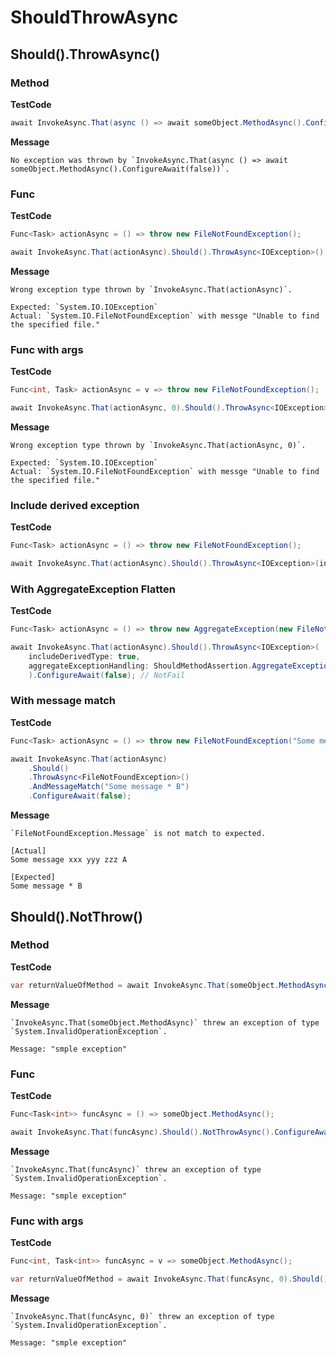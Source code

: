 ﻿# ShouldThrowAsync

## Should().ThrowAsync()

### Method

**TestCode**

```csharp
await InvokeAsync.That(async () => await someObject.MethodAsync().ConfigureAwait(false)).Should().ThrowAsync<InvalidOperationException>().ConfigureAwait(false);
```

**Message**

```
No exception was thrown by `InvokeAsync.That(async () => await someObject.MethodAsync().ConfigureAwait(false))`.
```

### Func

**TestCode**

```csharp
Func<Task> actionAsync = () => throw new FileNotFoundException();

await InvokeAsync.That(actionAsync).Should().ThrowAsync<IOException>().ConfigureAwait(false); // When default, disallow derive exceptions.
```

**Message**

```
Wrong exception type thrown by `InvokeAsync.That(actionAsync)`.

Expected: `System.IO.IOException`
Actual: `System.IO.FileNotFoundException` with messge "Unable to find the specified file."
```

### Func with args

**TestCode**

```csharp
Func<int, Task> actionAsync = v => throw new FileNotFoundException();

await InvokeAsync.That(actionAsync, 0).Should().ThrowAsync<IOException>().ConfigureAwait(false); // When default, disallow derive exceptions.
```

**Message**

```
Wrong exception type thrown by `InvokeAsync.That(actionAsync, 0)`.

Expected: `System.IO.IOException`
Actual: `System.IO.FileNotFoundException` with messge "Unable to find the specified file."
```

### Include derived exception

**TestCode**

```csharp
Func<Task> actionAsync = () => throw new FileNotFoundException();

await InvokeAsync.That(actionAsync).Should().ThrowAsync<IOException>(includeDerivedType: true).ConfigureAwait(false); // NotFail
```

### With AggregateException Flatten

**TestCode**

```csharp
Func<Task> actionAsync = () => throw new AggregateException(new FileNotFoundException());

await InvokeAsync.That(actionAsync).Should().ThrowAsync<IOException>(
    includeDerivedType: true,
    aggregateExceptionHandling: ShouldMethodAssertion.AggregateExceptionHandling.AnyFlattened
    ).ConfigureAwait(false); // NotFail
```

### With message match

**TestCode**

```csharp
Func<Task> actionAsync = () => throw new FileNotFoundException("Some message xxx yyy zzz A");

await InvokeAsync.That(actionAsync)
    .Should()
    .ThrowAsync<FileNotFoundException>()
    .AndMessageMatch("Some message * B")
    .ConfigureAwait(false);
```

**Message**

```
`FileNotFoundException.Message` is not match to expected.

[Actual]
Some message xxx yyy zzz A

[Expected]
Some message * B
```

## Should().NotThrow()

### Method

**TestCode**

```csharp
var returnValueOfMethod = await InvokeAsync.That(someObject.MethodAsync).Should().NotThrowAsync().ConfigureAwait(false);
```

**Message**

```
`InvokeAsync.That(someObject.MethodAsync)` threw an exception of type `System.InvalidOperationException`.

Message: "smple exception"
```

### Func

**TestCode**

```csharp
Func<Task<int>> funcAsync = () => someObject.MethodAsync();

await InvokeAsync.That(funcAsync).Should().NotThrowAsync().ConfigureAwait(false);
```

**Message**

```
`InvokeAsync.That(funcAsync)` threw an exception of type `System.InvalidOperationException`.

Message: "smple exception"
```

### Func with args

**TestCode**

```csharp
Func<int, Task<int>> funcAsync = v => someObject.MethodAsync();

var returnValueOfMethod = await InvokeAsync.That(funcAsync, 0).Should().NotThrowAsync().ConfigureAwait(false);
```

**Message**

```
`InvokeAsync.That(funcAsync, 0)` threw an exception of type `System.InvalidOperationException`.

Message: "smple exception"
```

